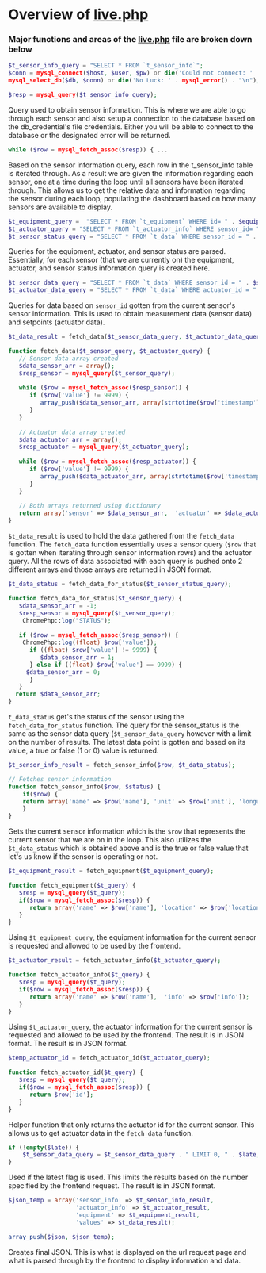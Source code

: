 # Overview of [live.php](../live.php)
### Major functions and areas of the [live.php](../live.php) file are broken down below 

```php
$t_sensor_info_query = "SELECT * FROM `t_sensor_info`";
$conn = mysql_connect($host, $user, $pw) or die('Could not connect: ' . mysql_error());
mysql_select_db($db, $conn) or die('No Luck: ' . mysql_error() . "\n");

$resp = mysql_query($t_sensor_info_query);
```
Query used to obtain sensor information. This is where we are able to go through each sensor and also setup a connection to the database based on the db_credential's file credentials. Either you will be able to connect to the database or the designated error will be returned.

```php
while ($row = mysql_fetch_assoc($resp)) { ...
```
Based on the sensor information query, each row in the t_sensor_info table is iterated through. As a result we are given the information regarding each sensor, one at a time during the loop until all sensors have been iterated through. This allows us to get the relative data and information regarding the sensor during each loop, populating the dashboard based on how many sensors are available to display.

```php
$t_equipment_query =  "SELECT * FROM `t_equipment` WHERE id= " . $equipment_id;
$t_actuator_query = "SELECT * FROM `t_actuator_info` WHERE sensor_id= " . $sensor_id;  
$t_sensor_status_query = "SELECT * FROM `t_data` WHERE sensor_id = " . $sensor_id  . " ORDER BY `timestamp` DESC" . " LIMIT 0, 1";
```
Queries for the equipment, actuator, and sensor status are parsed. Essentially, for each sensor (that we are currently on) the equipment, actuator, and sensor status information query is created here.

```php
$t_sensor_data_query = "SELECT * FROM `t_data` WHERE sensor_id = " . $sensor_id; 
$t_actuator_data_query = "SELECT * FROM `t_data` WHERE actuator_id = " . $temp_actuator_id;
```
Queries for data based on `sensor_id` gotten from the current sensor's sensor information. This is used to obtain measurement data (sensor data) and setpoints (actuator data). 

```php
$t_data_result = fetch_data($t_sensor_data_query, $t_actuator_data_query);
```
```php
function fetch_data($t_sensor_query, $t_actuator_query) {
   // Sensor data array created
   $data_sensor_arr = array();
   $resp_sensor = mysql_query($t_sensor_query);
   
   while ($row = mysql_fetch_assoc($resp_sensor)) {
      if ($row['value'] != 9999) {
         array_push($data_sensor_arr, array(strtotime($row['timestamp'])*1000, (float) ($row['value'])));
      }
   }
   
   // Actuator data array created
   $data_actuator_arr = array();
   $resp_actuator = mysql_query($t_actuator_query);
   
   while ($row = mysql_fetch_assoc($resp_actuator)) {
      if ($row['value'] != 9999) {
         array_push($data_actuator_arr, array(strtotime($row['timestamp'])*1000, (float) ($row['value'])));
      }
   }
   
   // Both arrays returned using dictionary
   return array('sensor' => $data_sensor_arr,  'actuator' => $data_actuator_arr);
}
```
`$t_data_result` is used to hold the data gathered from the `fetch_data` function. The `fetch_data` function essentially uses a sensor query (`$row` that is gotten when iterating through sensor information rows) and the actuator query. All the rows of data associated with each query is pushed onto 2 different arrays and those arrays are returned in JSON format. 

```php
$t_data_status = fetch_data_for_status($t_sensor_status_query);
```
```php
function fetch_data_for_status($t_sensor_query) {
   $data_sensor_arr = -1;
   $resp_sensor = mysql_query($t_sensor_query);
    ChromePhp::log("STATUS");
	
   if ($row = mysql_fetch_assoc($resp_sensor)) {
    ChromePhp::log((float) $row['value']);
      if ((float) $row['value'] != 9999) {
         $data_sensor_arr = 1;
      } else if ((float) $row['value'] == 9999) {
	 $data_sensor_arr = 0;
      }
   }
  return $data_sensor_arr;
}
```
`t_data_status` get's the status of the sensor using the `fetch_data_for_status` function. The query for the sensor_status is the same as the sensor data query (`$t_sensor_data_query` however with a limit on the number of results. The latest data point is gotten and based on its value, a true or false (1 or 0) value is returned.

```php
$t_sensor_info_result = fetch_sensor_info($row, $t_data_status);
```
```php
// Fetches sensor information
function fetch_sensor_info($row, $status) {
    if($row) {
	return array('name' => $row['name'], 'unit' => $row['unit'], 'longunit' => $row['longunit'], 'info' => $row['info'], 'status' => $status);
    }
}
```
Gets the current sensor information which is the `$row` that represents the current sensor that we are on in the loop. This also utilizes the `$t_data_status` which is obtained above and is the true or false value that let's us know if the sensor is operating or not.

```php
$t_equipment_result = fetch_equipment($t_equipment_query);
```
```php
function fetch_equipment($t_query) {
   $resp = mysql_query($t_query);
   if($row = mysql_fetch_assoc($resp)) {
      return array('name' => $row['name'], 'location' => $row['location'], 'info' => $row['info']);
   }
}

```
Using `$t_equipment_query`, the equipment information for the current sensor is requested and allowed to be used by the frontend.

```php
$t_actuator_result = fetch_actuator_info($t_actuator_query);
```
```php
function fetch_actuator_info($t_query) {
   $resp = mysql_query($t_query);
   if($row = mysql_fetch_assoc($resp)) {
      return array('name' => $row['name'],  'info' => $row['info']);
   }
}
```
Using `$t_actuator_query`, the actuator information for the current sensor is requested and allowed to be used by the frontend. The result is in JSON format.  The result is in JSON format.

```php
$temp_actuator_id = fetch_actuator_id($t_actuator_query);
```
```php
function fetch_actuator_id($t_query) {
   $resp = mysql_query($t_query);
   if($row = mysql_fetch_assoc($resp)) {
      return $row['id'];
   }
}
```
Helper function that only returns the actuator id for the current sensor. This allows us to get actuator data in the `fetch_data` function.

```php
if (!empty($late)) {
	$t_sensor_data_query = $t_sensor_data_query . " LIMIT 0, " . $late;
}
```
Used if the latest flag is used. This limits the results based on the number specified by the frontend request. The result is in JSON format.

```php
$json_temp = array('sensor_info' => $t_sensor_info_result,
				   'actuator_info' => $t_actuator_result,
                   'equipment' => $t_equipment_result,
                   'values' => $t_data_result);

array_push($json, $json_temp);
```
Creates final JSON. This is what is displayed on the url request page and what is parsed through by the frontend to display information and data.

